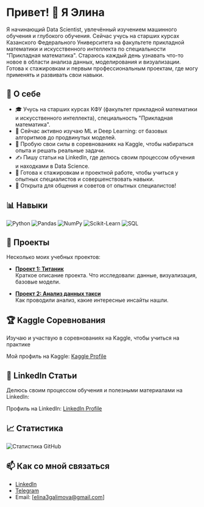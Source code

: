 # Привет! 👋 Я Элина

Я начинающий Data Scientist, увлечённый изучением машинного обучения и глубокого обучения. Сейчас учусь на старших курсах Казанского Федерального Университета на факультете прикладной математики и искусственного интеллекта по специальности "Прикладная математика". Стараюсь каждый день узнавать что-то новое в области анализа данных, моделирования и визуализации. Готова к стажировкам и первым профессиональным проектам, где могу применять и развивать свои навыки.

## 🔹 О себе
- 🎓 Учусь на старших курсах КФУ (факультет прикладной математики и искусственного интеллекта), специальность "Прикладная математика".
- 📘 Сейчас активно изучаю ML и Deep Learning: от базовых алгоритмов до продвинутых моделей.
- 🏅 Пробую свои силы в соревнованиях на Kaggle, чтобы набираться опыта и решать реальные задачи.
- ✍️ Пишу статьи на LinkedIn, где делюсь своим процессом обучения и находками в Data Science.
- 💼 Готова к стажировкам и проектной работе, чтобы учиться у опытных специалистов и совершенствовать навыки.
- 💬 Открыта для общения и советов от опытных специалистов!

## 📊 Навыки
![Python](https://img.shields.io/badge/-Python-3776AB?logo=python&logoColor=white&style=for-the-badge)
![Pandas](https://img.shields.io/badge/-Pandas-150458?logo=pandas&logoColor=white&style=for-the-badge)
![NumPy](https://img.shields.io/badge/-NumPy-013243?logo=numpy&logoColor=white&style=for-the-badge)
![Scikit-Learn](https://img.shields.io/badge/-Scikit_Learn-F7931E?logo=scikit-learn&logoColor=white&style=for-the-badge)
![SQL](https://img.shields.io/badge/-SQL-4479A1?logo=postgresql&logoColor=white&style=for-the-badge)

## 📂 Проекты
Несколько моих учебных проектов:

- **[Проект 1: Титаник](https://github.com/Elina117/Titanic/tree/main)**  
  Краткое описание проекта. Что исследовали: данные, визуализация, базовые модели.

- **[Проект 2: Анализ данных такси](https://github.com/Elina117/Machine-learning-and-applications)**  
  Как проводили анализ, какие интересные инсайты нашли.

## 🏆 Kaggle Соревнования
Изучаю и участвую в соревнованиях на Kaggle, чтобы учиться на практике

Мой профиль на Kaggle: [Kaggle Profile](https://www.kaggle.com/)

## 📝 LinkedIn Статьи
Делюсь своим процессом обучения и полезными материалами на LinkedIn:

Профиль на LinkedIn: [LinkedIn Profile](https://www.linkedin.com/in/elina-galimova-ba699532a/)

## 📈 Статистика
![Статистика GitHub](https://github-readme-stats.vercel.app/api?username=Elina117&show_icons=true&theme=radical)

## 📫 Как со мной связаться
- [LinkedIn](https://www.linkedin.com/in/elina-galimova-ba699532a/)
- [Telegram](https://t.me/elina_glmv)
- Email: [elina3galimova@gmail.com]
